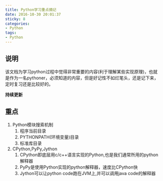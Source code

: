 ```yaml
---
title: Python学习重点摘记
date: 2016-10-30 20:01:37
sticky: 8
categories: 
- Python
tags:
- Python
---
```


## 说明
该文档为学习python过程中觉得非常重要的内容(利于理解某些实现原理)，也就是作为一名pythoner，必须知道的内容，但是好记性不如烂笔头，还是记下来，定时复习还是比较好的。

**持续更新**

<!-- more -->

## 重点

1. Python模块搜索机制
   1. 程序当前目录
   2. PYTHONPATH(环境变量)目录
   3. 标准库目录
2. CPython,PyPy,Jython
   1. CPython即底层用c/c++语言实现的Python,也是我们通常所用的python解释器
   2. PyPy是使用Python实现的python解释器，速度比CPython快
   3. Jython可以让python code跑在JVM上,并可以调用java code的解释器